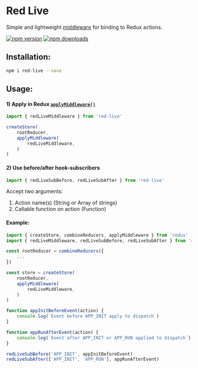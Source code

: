 # Red Live

Simple and lightweight [middleware](https://redux.js.org/advanced/middleware) for binding to Redux actions.

[![npm version](https://img.shields.io/npm/v/red-live.svg?style=for-the-badge&logo=appveyor)](https://www.npmjs.com/package/red-live)
[![npm downloads](https://img.shields.io/npm/dm/red-live.svg?style=for-the-badge&logo=appveyor)](https://www.npmjs.com/package/red-live)

## Installation:

```bash
npm i red-live --save
```

## Usage:

#### 1) Apply in Redux [`applyMiddleware()`](https://redux.js.org/api/applymiddleware)

```js
import { redLiveMiddleware } from 'red-live'

createStore(
    rootReducer,
    applyMiddleware(
        redLiveMiddleware,
    )
)
```

#### 2) Use before/after hook-subscribers

```js
import { redLiveSubBefore, redLiveSubAfter } from 'red-live'
```

Accept two arguments:
1. Action name(s) (String or Array of strings)
2. Callable function on action (Function)

#### Example:

```js
import { createStore, combineReducers, applyMiddleware } from 'redux'
import { redLiveMiddleware, redLiveSubBefore, redLiveSubAfter } from 'red-live'

const rootReducer = combineReducers({
    ...
})

const store = createStore(
    rootReducer,
    applyMiddleware(
        redLiveMiddleware,
    )
)

function appInitBeforeEvent(action) {
    console.log(`Event before APP_INIT apply to dispatch`)
}

function appRunAfterEvent(action) {
    console.log(`Event after APP_INIT or APP_RUN applied to dispatch`)
}

redLiveSubBefore('APP_INIT', appInitBeforeEvent)
redLiveSubAfter(['APP_INIT', 'APP_RUN'], appRunAfterEvent)
```